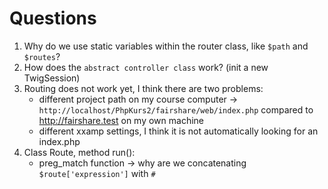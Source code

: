 # Questions

1. Why do we use static variables within the router class, like `$path` and `$routes`?
4. How does the `abstract controller class` work? (init a new TwigSession)
5. Routing does not work yet, I think there are two problems:
    * different project path on my course computer -> `http://localhost/PhpKurs2/fairshare/web/index.php` compared to http://fairshare.test on my own machine
    * different xxamp settings, I think it is not automatically looking for an index.php
6. Class Route, method run(): 
    * preg_match function -> why are we concatenating `$route['expression']` with `#`


